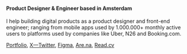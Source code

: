 #### Product Designer & Engineer based in Amsterdam

I help building digital products as a product designer and front-end engineer; ranging from mobile apps used by 1.000.000+ monthly active users to platforms used by companies like Uber, N26 and Booking.com.

[Portfolio](https://lorenzodelijser.com), [X—Twitter](https://x.com/lorenzodelijser), [Figma](https://www.figma.com/@lorenzo), [Are.na](https://www.are.na/lorenzo-de-lijser/channels), [Read.cv](https://read.cv/lorenzo)
